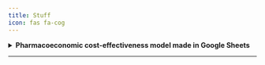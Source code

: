 ```yaml
---
title: Stuff
icon: fas fa-cog
---
```


<details>
  <summary><strong>Pharmacoeconomic cost-effectiveness model made in Google Sheets</strong></summary>
  <ul>
    <p>Demonstration that Google Sheets is as capable as Microsoft Excel for creating pharmacoeconomic cost-effectiveness models. The spreadsheet contains a cost-effectiveness model with three states (healthy, sick, dead) that computes the costs and QALYs over the patients' lifetime and calculates their incremental cost-effectiveness ratio (ICER). The model includes a probabilistic sensitivity analysis, made possible by Google Sheets macros.</p>
    <li><a href="https://example.com/futuro-ia">Link</a></li>
  </ul>
</details>


---

